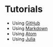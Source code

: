 # Tutorials
- Using [GitHub](github.md)
- Using [Markdown](markdown.md)
- Using [Atom](atom.md)
- Using [Julia](https://github.com/econtoolkit/julia)
